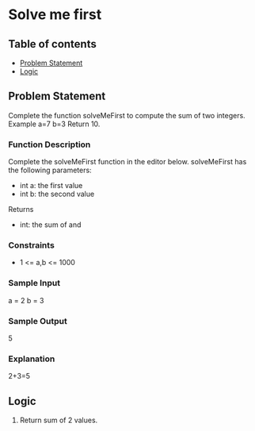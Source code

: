 # Solve me first

## Table of contents
- [Problem Statement](#problem-statement)
- [Logic](#logic)

## Problem Statement
Complete the function solveMeFirst to compute the sum of two integers.
Example
a=7
b=3
Return 10.

### Function Description
Complete the solveMeFirst function in the editor below.
solveMeFirst has the following parameters:
- int a: the first value
- int b: the second value

Returns
- int: the sum of  and 

### Constraints
- 1 <= a,b <= 1000

### Sample Input
a = 2
b = 3

### Sample Output
5

### Explanation
2+3=5

## Logic
1. Return sum of 2 values.